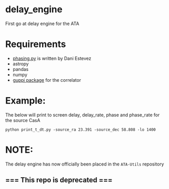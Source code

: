 # delay_engine
First go at delay engine for the ATA

# Requirements
- [phasing.py](https://github.com/daniestevez/ata_interferometry/blob/main/postprocess/phasing.py) is written by Dani Estevez
- astropy
- pandas
- numpy
- [guppi package](https://github.com/wfarah/guppi) for the correlator

# Example:
The below will print to screen delay, delay_rate, phase and phase_rate for the source CasA

`python print_t_dt.py -source_ra 23.391 -source_dec 58.808 -lo 1400`

# NOTE:
The delay engine has now officially been placed in the `ATA-Utils` repository

===    This repo is deprecated    ===
-----------------------------------------
